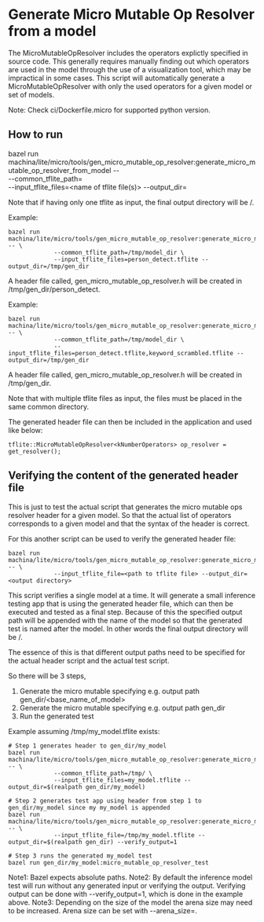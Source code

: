 # Generate Micro Mutable Op Resolver from a model

The MicroMutableOpResolver includes the operators explictly specified in source code.
This generally requires manually finding out which operators are used in the model through the use of a visualization tool, which may be impractical in some cases.
This script will automatically generate a MicroMutableOpResolver with only the used operators for a given model or set of models.

Note: Check ci/Dockerfile.micro for supported python version.

## How to run

bazel run machina/lite/micro/tools/gen_micro_mutable_op_resolver:generate_micro_mutable_op_resolver_from_model -- \
             --common_tflite_path=<path to tflite file> \
             --input_tflite_files=<name of tflite file(s)> --output_dir=<output directory>

Note that if having only one tflite as input, the final output directory will be <output directory>/<base name of model>.

Example:

```
bazel run machina/lite/micro/tools/gen_micro_mutable_op_resolver:generate_micro_mutable_op_resolver_from_model -- \
             --common_tflite_path=/tmp/model_dir \
             --input_tflite_files=person_detect.tflite --output_dir=/tmp/gen_dir
```

A header file called, gen_micro_mutable_op_resolver.h will be created in /tmp/gen_dir/person_detect.

Example:

```
bazel run machina/lite/micro/tools/gen_micro_mutable_op_resolver:generate_micro_mutable_op_resolver_from_model -- \
             --common_tflite_path=/tmp/model_dir \
             --input_tflite_files=person_detect.tflite,keyword_scrambled.tflite --output_dir=/tmp/gen_dir
```
A header file called, gen_micro_mutable_op_resolver.h will be created in /tmp/gen_dir.

Note that with multiple tflite files as input, the files must be placed in the same common directory.

The generated header file can then be included in the application and used like below:

```
tflite::MicroMutableOpResolver<kNumberOperators> op_resolver = get_resolver();
```

## Verifying the content of the generated header file

This is just to test the actual script that generates the micro mutable ops resolver header for a given model.
So that the actual list of operators corresponds to a given model and that the syntax of the header is correct.

For this another script can be used to verify the generated header file:

```
bazel run machina/lite/micro/tools/gen_micro_mutable_op_resolver:generate_micro_mutable_op_resolver_from_model_test -- \
             --input_tflite_file=<path to tflite file> --output_dir=<output directory>
```

This script verifies a single model at a time. It will generate a small inference testing app that is using the generated header file, which can then be executed and tested as a final step.
Because of this the specified output path will be appended with the name of the model so that the generated test is named after the model.
In other words the final output directory will be <output directory>/<base name of model>.

The essence of this is that different output paths need to be specified for the actual header script and the actual test script.

So there will be 3 steps,
1) Generate the micro mutable specifying e.g. output path gen_dir/<base_name_of_model>
2) Generate the micro mutable specifying e.g. output path gen_dir
3) Run the generated test

Example assuming /tmp/my_model.tflite exists:

```
# Step 1 generates header to gen_dir/my_model
bazel run machina/lite/micro/tools/gen_micro_mutable_op_resolver:generate_micro_mutable_op_resolver_from_model -- \
             --common_tflite_path=/tmp/ \
             --input_tflite_files=my_model.tflite --output_dir=$(realpath gen_dir/my_model)

# Step 2 generates test app using header from step 1 to gen_dir/my_model since my my_model is appended
bazel run machina/lite/micro/tools/gen_micro_mutable_op_resolver:generate_micro_mutable_op_resolver_from_model_test -- \
             --input_tflite_file=/tmp/my_model.tflite --output_dir=$(realpath gen_dir) --verify_output=1

# Step 3 runs the generated my_model test
bazel run gen_dir/my_model:micro_mutable_op_resolver_test

```

Note1: Bazel expects absolute paths.
Note2: By default the inference model test will run without any generated input or verifying the output. Verifying output can be done with --verify_output=1, which is done in the example above.
Note3: Depending on the size of the model the arena size may need to be increased. Arena size can be set with --arena_size=<size>.
